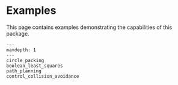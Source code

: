 # Examples

This page contains examples demonstrating the capabilities of this package.

```{toctree}
---
maxdepth: 1
---
circle_packing
boolean_least_squares
path_planning
control_collision_avoidance
```

